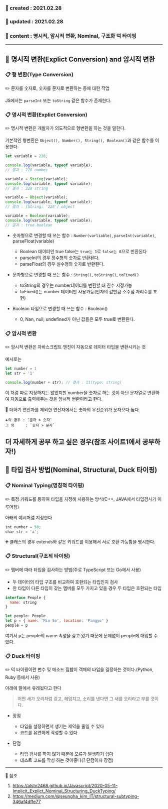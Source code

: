 ### 📅 created : 2021.02.28
### 📅 updated : 2021.02.28
### 📝 content : 명시적, 암시적 변환, Nominal, 구조화 덕 타이핑

---

## 📝 명시적 변환(Explict Conversion) and 암시적 변환

### 📋 형 변환(Type Conversion)

✏️ 문자를 숫자로, 숫자를 문자로 변환하는 등에 대한 작업

JS에서는 `parseInt` 또는 `toString` 같은 함수가 존재한다.


### 📋 명시적 변환(Explict Conversion)

✏️ 명시적 변환은 개발자가 의도적으로 형변환을 하는 것을 말한다.

기본적인 형변환은 `Object(), Number(), String(), Boolean()`과 같은 함수를 이용한다.

```js
let variable = 228;

console.log(variable, typeof variable);
// 결과 : 228 number

variable = String(variable);
console.log(variable, typeof variable);
// 결과 : 228 string

variable = Object(variable);
console.log(variable, typeof variable);
// 결과 : [String: '228'] object

variable = Boolean(variable);
console.log(variable, typeof variable);
// 결과 : true boolean
```

- 숫자형으로 변경할 때 쓰는 함수 : `Number(varliable)`, `parseInt(variable)`, parseFloat(variable)
  - Boolean 데이터인 true false는 `true는 1`로 `false는 0`으로 반환된다
  - parseInt의 경우 정수형의 숫자로 반환된다.
  - parseFloat의 경우 실수형의 숫자로 반환된다.

- 문자형으로 변경할 때 쓰는 함수 : `String()`, `toString()`, `toFixed()`
  - toString의 경우는 number데이터를 변환할 대 진수 지정가능
  - toFixed()는 number 데이터만 사용가능(인자의 값만큼 소수점 자리수를 표현)

- Boolean 타입으로 변경할 때 쓰는 함수 : Boolean()
  - 0, Nan, null, undefined가 아닌 값들은 모두 true로 변환된다.

### 📋 암시적 변환

✏️ 암시적 변환은 자바스크립트 엔진이 자동으로 데이터 타입을 변환시키는 것

예시로는 

```js
let number = 1
let str = '1'

console.log(number + str); // 결과 : 11(type: string)
```
이 처럼 따로 지정하지는 않았지만 number을 숫자로 하는 것이 아닌 문자열로 변환하여 자동으로 출력해주는 것을 암시적 변환이라고 한다.

📜 더하기 연산자를 제외한 연산자에서는 숫자의 우선순위가 문자보다 높다
```
➕의 경우 : `문자 > 숫자`
그 외     : `숫자 > 문자`
```
더 자세하게 공부 하고 싶은 경우(참조 사이트1에서 공부하자!)
---

## 📝 타입 검사 방법(Nominal, Structural, Duck 타이핑)

### 📋 Nominal Typing(명칭적 타이핑)

✏️ 특정 키워드를 통하여 타입을 지정해 사용하는 방식(C++, JAVA에서 타입검사가 이루어짐)

아래의 예시처럼 지정한다
```js
int number = 50;
char str = 'a';
```
➕ 클래스의 경우 extends와 같은 키워드를 이용해서 서로 호환 가능함을 명시한다.

### 📋 Structural(구조적 타이핑)

✏️ 멤버에 따라 타입을 검사하는 방법(주로 TypeScript 또는 Go에서 사용)

- 두 데이터의 타입 구조를 비교하여 호환되는 타입인지 검사
- 한 타입이 다른 타입이 갖는 멤버를 모두 가지고 있을 경우 두 타입은 호환되는 타입

```js
interface People {
  name: string
}

let people: People
let p = { name: 'Min Su', location: 'Pangyo' }
people = p
```

여기서 p는 people의 name 속성을 갖고 있기 때문에 문제없이 people에 대입할 수 있다.

### 📋 Duck 타이핑

✏️ 덕 타이핑이란 변수 및 메소드 집합이 객체의 타입을 결정하는 것이다.(Python, Ruby 등에서 사용)

아래에 말에서 유래됬다고 한다
> 어떤 새가 오리처럼 걷고, 헤엄치고, 소리를 낸다면 그 새를 오리라고 부를 것이다.

- 장점
  - 타입을 설정하면서 생기는 제약을 줄일 수 있다
  - 코드를 유연하게 작성할 수 있다

- 단점
  - 타입 검사를 하지 않기 때문에 오류가 발생하기 쉽다
  - 테스트 코드를 작성 하는 것이좋다(? 단점이자 장점)

---

📰 참조

1. https://alstn2468.github.io/Javascript/2020-05-11-Implicit_Explict_Nominal_Structuring_DuckTyping/
2. https://medium.com/@seungha_kim_IT/structural-subtyping-346af4dffe77